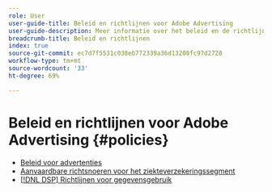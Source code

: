 ```yaml
---
role: User
user-guide-title: Beleid en richtlijnen voor Adobe Advertising
user-guide-description: Meer informatie over het beleid en de richtlijnen voor Advertising DSP en [!DNL Advertising Search, Social, & Commerce].
breadcrumb-title: Beleid en richtlijnen
index: true
source-git-commit: ec7d7f5531c038eb772339a36d13208fc97d2728
workflow-type: tm+mt
source-wordcount: '33'
ht-degree: 69%

---
```



# Beleid en richtlijnen voor Adobe Advertising {#policies}

+ [Beleid voor advertenties](/help/policies/ad-requirements-policy.md)
+ [Aanvaardbare richtsnoeren voor het ziekteverzekeringssegment](/help/policies/health-segment-guidelines.md)
+ [[!DNL DSP] Richtlijnen voor gegevensgebruik](/help/policies/data-usage-guidelines.md)

